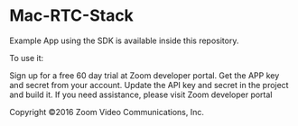 # Mac-RTC-Stack 


Example App using the SDK is available inside this repository.

To use it:

Sign up for a free 60 day trial at Zoom developer portal. Get the APP key and secret from your account. Update the API key and secret in the project and build it. If you need assistance, please visit Zoom developer portal

Copyright ©2016 Zoom Video Communications, Inc.

